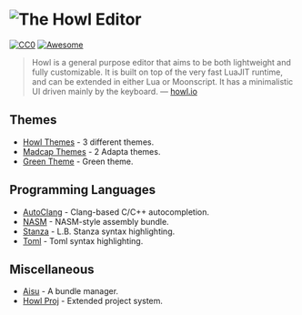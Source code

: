 # ![The Howl Editor](https://raw.githubusercontent.com/its-suun/awesome-howl/master/header.png)
[![CC0](https://img.shields.io/badge/license-CC0-759F78.svg)](https://creativecommons.org/publicdomain/zero/1.0/) [![Awesome](https://cdn.rawgit.com/sindresorhus/awesome/d7305f38d29fed78fa85652e3a63e154dd8e8829/media/badge.svg)](https://github.com/sindresorhus/awesome)

> Howl is a general purpose editor that aims to be both lightweight and fully customizable. It is built on top of the very fast LuaJIT runtime, and can be extended in either Lua or Moonscript. It has a minimalistic UI driven mainly by the keyboard. — [howl.io](http://howl.io/)

## Themes

- [Howl Themes](https://github.com/rokf/howl_themes) - 3 different themes.
- [Madcap Themes](https://github.com/MadcapJake/madcap_themes) - 2 Adapta themes.
- [Green Theme](https://github.com/its-suun/howl-green) - Green theme.

## Programming Languages

- [AutoClang](https://github.com/kirbyfan64/howl-autoclang) - Clang-based C/C++ autocompletion.
- [NASM](https://github.com/kirbyfan64/howl-nasm) - NASM-style assembly bundle.
- [Stanza](https://github.com/stanza-tools/howl-stanza-bundle) - L.B. Stanza syntax highlighting.
- [Toml](https://github.com/abaez/howl-toml) - Toml syntax highlighting.

## Miscellaneous

- [Aisu](https://github.com/kirbyfan64/aisu) - A bundle manager.
- [Howl Proj](https://github.com/kirbyfan64/howl-proj) - Extended project system.
